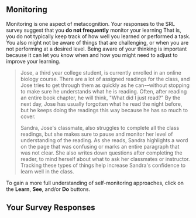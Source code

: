 ## Monitoring

Monitoring is one aspect of metacognition. Your responses to the SRL survey suggest that you **do not frequently** monitor your learning That is, you do not typically keep track of how well you learned or performed a task. You also might not be aware of things that are challenging, or when you are not performing at a desired level. Being aware of your thinking is important because it can let you know when and how you might need to adjust to improve your learning.

> Jose, a third year college student, is currently enrolled in an online biology course. There are a lot of assigned readings for the class, and Jose tries to get through them as quickly as he can-–without stopping to make sure he understands what he is reading. Often, after reading an entire book chapter, he will think, "What did I just read?" By the next day, Jose has usually forgotten what he read the night before, but he  keeps doing the readings this way because he has so much to cover. 
> 
> Sandra, Jose's classmate, also struggles to complete all the class readings, but she makes sure to pause and monitor her level of understanding of the reading. As she reads, Sandra highlights a word on the page that was confusing or marks an entire paragraph that was not clear. She also writes down questions after completing the reader, to mind herself about what to ask her classmates or instructor. Tracking these types of things help increase Sandra's confidence to learn well in the class.

To gain a more full understanding of self-monitoring approaches, click on the **Learn**, **See**, and/or **Do** buttons. 

## Your Survey Responses
